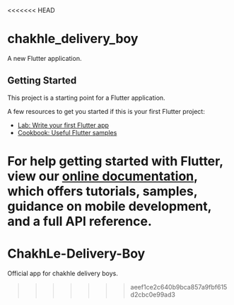 <<<<<<< HEAD
# chakhle_delivery_boy

A new Flutter application.

## Getting Started

This project is a starting point for a Flutter application.

A few resources to get you started if this is your first Flutter project:

- [Lab: Write your first Flutter app](https://flutter.dev/docs/get-started/codelab)
- [Cookbook: Useful Flutter samples](https://flutter.dev/docs/cookbook)

For help getting started with Flutter, view our
[online documentation](https://flutter.dev/docs), which offers tutorials,
samples, guidance on mobile development, and a full API reference.
=======
# ChakhLe-Delivery-Boy
Official app for chakhle delivery boys.
>>>>>>> aeef1ce2c640b9bca857a9fbf615d2cbc0e99ad3
